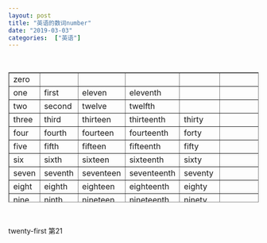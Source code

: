 ```yaml
---
layout: post
title: "英语的数词number"
date: "2019-03-03"
categories:  ["英语"]
---
```


 

<table style="height: 262px; border-style: solid;" border="1"><tbody><tr style="height: 24px;"><td style="width: 40px; height: 24px;">zero</td><td style="width: 55px; height: 24px;"></td><td style="width: 71px; height: 24px;"></td><td style="width: 86px; height: 24px;"></td><td style="width: 61px; height: 24px;"></td><td style="width: 67px; height: 24px;"></td><td style="width: 51px; height: 24px;"></td></tr><tr style="height: 24px;"><td style="width: 40px; height: 24px;">one</td><td style="width: 55px; height: 24px;">first</td><td style="width: 71px; height: 24px;">eleven</td><td style="width: 86px; height: 24px;">eleventh</td><td style="width: 61px; height: 24px;"></td><td style="width: 67px; height: 24px;"></td><td style="width: 51px; height: 24px;"></td></tr><tr style="height: 22px;"><td style="width: 40px; height: 22px;">two</td><td style="width: 55px; height: 22px;">second</td><td style="width: 71px; height: 22px;">twelve</td><td style="width: 86px; height: 22px;">twelfth</td><td style="width: 61px; height: 22px;"></td><td style="width: 67px; height: 22px;"></td><td style="width: 51px; height: 22px;"></td></tr><tr style="height: 24px;"><td style="width: 40px; height: 24px;">three</td><td style="width: 55px; height: 24px;">third</td><td style="width: 71px; height: 24px;">thirteen</td><td style="width: 86px; height: 24px;">thirteenth</td><td style="width: 61px; height: 24px;">thirty</td><td style="width: 67px; height: 24px;"></td><td style="width: 51px; height: 24px;"></td></tr><tr style="height: 24px;"><td style="width: 40px; height: 24px;">four</td><td style="width: 55px; height: 24px;">fourth</td><td style="width: 71px; height: 24px;">fourteen</td><td style="width: 86px; height: 24px;">fourteenth</td><td style="width: 61px; height: 24px;">forty</td><td style="width: 67px; height: 24px;"></td><td style="width: 51px; height: 24px;"></td></tr><tr style="height: 24px;"><td style="width: 40px; height: 24px;">five</td><td style="width: 55px; height: 24px;">fifth</td><td style="width: 71px; height: 24px;">fifteen</td><td style="width: 86px; height: 24px;">fifteenth</td><td style="width: 61px; height: 24px;">fifty</td><td style="width: 67px; height: 24px;"></td><td style="width: 51px; height: 24px;"></td></tr><tr style="height: 24px;"><td style="width: 40px; height: 24px;">six</td><td style="width: 55px; height: 24px;">sixth</td><td style="width: 71px; height: 24px;">sixteen</td><td style="width: 86px; height: 24px;">sixteenth</td><td style="width: 61px; height: 24px;">sixty</td><td style="width: 67px; height: 24px;"></td><td style="width: 51px; height: 24px;"></td></tr><tr style="height: 24px;"><td style="width: 40px; height: 24px;">seven</td><td style="width: 55px; height: 24px;">seventh</td><td style="width: 71px; height: 24px;">seventeen</td><td style="width: 86px; height: 24px;">seventeenth</td><td style="width: 61px; height: 24px;">seventy</td><td style="width: 67px; height: 24px;"></td><td style="width: 51px; height: 24px;"></td></tr><tr style="height: 24px;"><td style="width: 40px; height: 24px;">eight</td><td style="width: 55px; height: 24px;">eighth</td><td style="width: 71px; height: 24px;">eighteen</td><td style="width: 86px; height: 24px;">eighteenth</td><td style="width: 61px; height: 24px;">eighty</td><td style="width: 67px; height: 24px;"></td><td style="width: 51px; height: 24px;"></td></tr><tr style="height: 24px;"><td style="width: 40px; height: 24px;">nine</td><td style="width: 55px; height: 24px;">ninth</td><td style="width: 71px; height: 24px;">nineteen</td><td style="width: 86px; height: 24px;">nineteenth</td><td style="width: 61px; height: 24px;">ninety</td><td style="width: 67px; height: 24px;"></td><td style="width: 51px; height: 24px;"></td></tr><tr style="height: 24px;"><td style="width: 40px; height: 24px;">ten</td><td style="width: 55px; height: 24px;">tenth</td><td style="width: 71px; height: 24px;">twenty</td><td style="width: 86px; height: 24px;">twenties</td><td style="width: 61px; height: 24px;">hundred</td><td style="width: 67px; height: 24px;">thousand</td><td style="width: 51px; height: 24px;">million</td></tr></tbody></table>

 

twenty-first 第21
